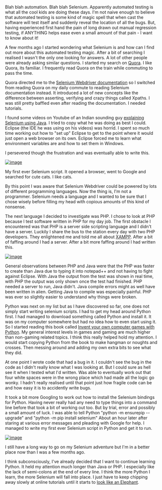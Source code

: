 Blah blah automation. Blah blah Selenium. Apparently automated testing is what all the cool kids are doing these days. I'm not naive enough to believe that automated testing is some kind of magic spell that when cast the software will test itself and suddenly reveal the location of all the bugs. But, having experienced first hand the pain of long drawn out manual regression testing, if ANYTHING helps ease even a small amount of that pain - I want to know about it!


A few months ago I started wondering what Selenium is and how can I find out more about this automated testing magic. After a bit of searching I realised I wasn't the only one looking for answers. A lot of other people were already asking similar questions. I started my search on [Quora](https://www.quora.com/). I like Quora, its familiar. I frequently read Quora on the train while commuting to pass the time. 


Quora directed me to the [Selenium Webdriver documentation](http://docs.seleniumhq.org/docs/) so I switched from reading Quora on my daily commute to reading Selenium documentation instead. It introduced a lot of new concepts like the difference between asserting, verifying and crazy things called Xpaths. I was still pretty baffled even after reading the documentation. I needed tutorials.


I found some videos on Youtube of an Indian sounding guy [explaining Selenium using Java](https://www.youtube.com/watch?v=-XTp5jAPKNc&list=UUbXIScRCJga-zUtypJHxULw). I tried to copy what he was doing as best I could. Eclipse (the IDE he was using on his videos) was horrid. I spent so much time working out how to "set up" Eclipse to get to the point where it would just open a web browser on its own. Eclipse forced me to learn what environment variables are and how to set them in Windows.


I persevered though the frustration and was eventually able to write this. 



[![image](http://2.bp.blogspot.com/-HtN08G8exTM/VIt5Ubwf-tI/AAAAAAAABRw/cKe0Sg-XByk/s400/javaselenium.jpg)](http://2.bp.blogspot.com/-HtN08G8exTM/VIt5Ubwf-tI/AAAAAAAABRw/cKe0Sg-XByk/s1600/javaselenium.jpg)



My first ever Selenium script. It opened a browser, went to Google and searched for cute cats. I like cats.


By this point I was aware that Selenium Webdriver could be powered by lots of different programming languages. Now the thing is, I'm not a programmer. Selenium needs a language and I wanted to be sure that I chose wisely before filling my head with copious amounts of this kind of nonsense. 


The next language I decided to investigate was PHP. I chose to look at PHP because I test software written in PHP for my day job. The first obstacle I encountered was that PHP is a server side scripting language and I didn't have a server. Luckily I share the bus to the station every day with two PHP developers. They enlightened me and told me all about [XAMPP](https://www.apachefriends.org/index.html). After a bit of faffing around I had a server. After a bit more faffing around I had written this.



[![image](http://2.bp.blogspot.com/-bCJO4j_npNM/VIt--k9AZHI/AAAAAAAABSA/55mOhUhnMC0/s400/phpselenium.jpg)](http://2.bp.blogspot.com/-bCJO4j_npNM/VIt--k9AZHI/AAAAAAAABSA/55mOhUhnMC0/s1600/phpselenium.jpg)



General observations between PHP and Java were that the PHP was faster to create than Java due to typing it into notepad++ and not having to fight against Eclipse. With Java the output from the test was shown in real time, with PHP the output was only shown once the test had finished. PHP needed a server to run, Java didn't. Java compile errors might as well have been written in alien. Getting Java to compile was especially painful. PHP was ever so slightly easier to understand why things were broken. 


Python was next on my list but as I have discovered so far, one does not simply start writing selenium scripts. I had to get my head around Python first. I had managed to download something called Python and install it. It was on my computer somewhere but had no idea how to even start using it. So I started reading this book called  [Invent your own computer games with Python](http://www.amazon.co.uk/Invent-Your-Computer-Games-Python/dp/0982106017). My general interest levels in games and gaming are much higher than non-gaming related topics. I think this really helped hold my attention. I would start copying Python from the book to make hangman or noughts and crosses. Then messing around and adding my own extra bits to see what they did. 


At one point I wrote code that had a bug in it. I couldn't see the bug in the code as I didn't really know what I was looking at. But I could sure as hell see it when I tested what I'd written. Was able to eventually work out that four white spaces were in the wrong place which had made all the logic go wonky. I hadn't really realised until that point just how fragile code can be and how easy it is to accidently write bugs.


It took a bit more Googling to work out how to install the Selenium bindings for Python. Having never really had any need to type things into a command line before that took a bit of working out too. But by trial, error and possibly a small amount of luck. I was able to tell Python "python -m ensurepip --upgrade" and "python -m pip install selenium" About an hour later after staring at various error messages and pleading with Google for help. I managed to write my first ever Selenium script in Python and get it to run.



[![image](http://3.bp.blogspot.com/-573GxgIzaU8/VIuHBJm2QRI/AAAAAAAABSQ/4rNYHfEZ_Q8/s400/pythonselenium.jpg)](http://3.bp.blogspot.com/-573GxgIzaU8/VIuHBJm2QRI/AAAAAAAABSQ/4rNYHfEZ_Q8/s1600/pythonselenium.jpg)



I still have a long way to go on my Selenium adventure but I'm in a better place now than I was a few months ago. 


I think subconsciously, I've already decided that I want to continue learning Python. It held my attention much longer than Java or PHP. I especially like the lack of semi-colons at the end of every line. I think the more Python I learn, the more Selenium will fall into place. I just have to keep chipping away slowly at online tutorials until it starts to [look like an Elephant](http://www.boardofwisdom.com/cachetogo/images/quotes/307913.png). 